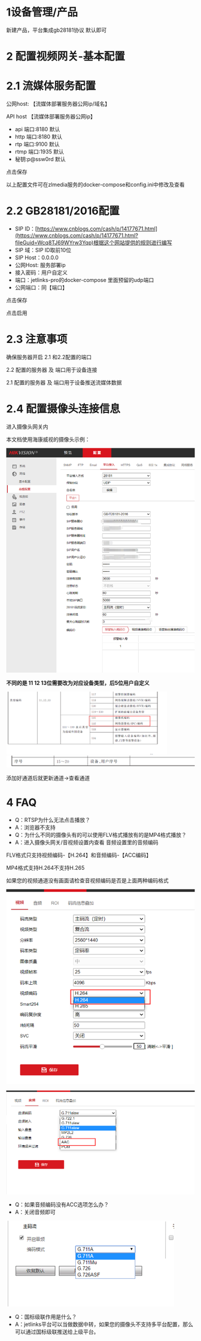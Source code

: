 # 1设备管理/产品
新建产品，平台集成gb28181协议 默认即可

# 2 配置视频网关-基本配置
# 2.1 流媒体服务配置

公网host: 【流媒体部署服务器公网ip/域名】

API host 【流媒体部署服务器公网ip】

* api 端口:8180 默认
* http 端口:8180 默认
* rtp 端口:9100 默认
* rtmp 端口:1935 默认
* 秘钥:p@ssw0rd 默认

点击保存

以上配置文件可在zlmedia服务的docker-compose和config.ini中修改及查看

# 2.2 GB28181/2016配置

* SIP ID：[https://www.cnblogs.com/cash/p/14177671.html](https://www.cnblogs.com/cash/p/14177671.html?fileGuid=Wcq8TJ69WYrw3Yqp)根据这个网站提供的规则进行编写
* SIP 域：SIP ID取前10位
* SIP Host：0.0.0.0
* 公网Host: 服务部署ip
* 接入密码：用户自定义
* 端口：jetlinks-pro的docker-compose 里面预留的udp端口
* 公网端口：同【端口】

点击保存

点击启用

# 2.3 注意事项

确保服务器开启 2.1 和2.2配置的端口

2.2 配置的服务器 及 端口用于设备连接

2.1 配置的服务器 及 端口用于设备推送流媒体数据

# 2.4 配置摄像头连接信息

进入摄像头网关内

本文档使用海康威视的摄像头示例：

![摄像头网关截图](./src/image.png)

**不同的是 11 12 13位需要改为对应设备类型，后5位用户自定义**

![摄像头网关截图](./src/image1.png)
![摄像头网关截图](./src/image2.png)

添加好通道后就更新通道->查看通道

# 4 FAQ
* Q：RTSP为什么无法点击播放？
* A：浏览器不支持
* Q：为什么不同的摄像头有的可以使用FLV格式播放有的是MP4格式播放？
* A：进入摄像头网关/音视频设置内查看 音频设置里的音频编码

FLV格式只支持视频编码-【H.264】和音频编码-【ACC编码】

MP4格式支持H.264不支持H.265

如果您的视频通道没有画面请检查音视频编码是否是上面两种编码格式

![摄像头网关截图](./src/image3.png)

![摄像头网关截图](./src/image4.png)


* Q：如果音频编码没有ACC选项怎么办？
* A：关闭音频即可

![摄像头网关截图](./src/image5.png)

* Q：国标级联作用是什么？
* A：jetlinks平台可以当做数据中转，如果您的摄像头不支持多平台配置，那么可以通过国标级联推送给上级平台。



